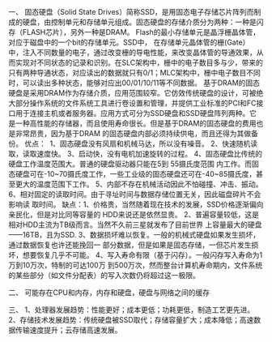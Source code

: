 一、 固态硬盘（Solid State Drives）简称SSD，是用固态电子存储芯片阵列而制成的硬盘，由控制单元和存储单元组成。固态硬盘的存储介质分为两种：一种是闪存（FLASH芯片），另外一种是DRAM。
Flash的最小存储单元是晶浮栅晶体管，对应于磁盘中的一个bit的存储单元。SSD中， 在存储单元晶体管的栅(Gate）中，注入不同数量的电子，通过改变栅的导电性能，来改变晶体管的导通效果，从而实现对不同状态的记录和识别。在SLC架构中，栅中的电子数目多与少，带来的只有两种导通状态，对应读出的数据就只有0/1；MLC架构中，栅中电子数目不同时，可以读出多种状态，能够对应出00/01/10/11等不同数据。
基于DRAM的固态硬盘是采用DRAM作为存储介质，应用范围较窄。它仿效传统硬盘的设计，可被绝大部分操作系统的文件系统工具进行卷设置和管理，并提供工业标准的PCI和FC接口用于连接主机或者服务器。应用方式可分为SSD硬盘和SSD硬盘阵列两种。它是一种高性能的存储器，而且使用寿命很长。但是基于DRAM的固态硬盘的费用也是非常昂贵，因为基于DRAM
的固态硬盘内部必须持续供电，而且还得为其做备份。
优点：  
1、固态硬盘没有风扇和机械马达，所以没有噪音。
2、快速随机读取，读取速度快。
3、启动快，没有电机加速旋转的过程。
4、固态硬盘比传统的硬盘工作温度范围大。普通的硬盘驱动器只能在5到
55摄氏度范围 内工作。而固态硬盘可在-10~70摄氏度工作，一些工业级的固态硬盘还可在-40~85摄氏度，甚至更大的温度范围下工作。 
5、内部不存在机械活动因此不怕碰撞、冲击、振动。
6、相对固定的读取时间。由于寻址时间与数据存储位置无关，因此磁盘碎片不会影响读 取时间。
缺点：1、价格贵，当然随着现在技术的发展，SSD价格逐渐偏向亲民化，但是对比同等容量的 HDD来说还是依然显贵。 
2、普遍容量较低，这是相对HDD主流为TB级而言。当然不久前三星就发布了目前世界 上容量最大的硬盘——16TB，且为SSD.
3、数据损坏难以恢复。一般的机械式硬盘如果发生损坏，通过数据恢复也许还能挽回一 部分数据，但是如果是固态存储，一但芯片发生损坏，想要恢复几乎不可能。
4、写入寿命有限（基于闪存）。一般闪存写入寿命为1万到10万次，特制的可达100万 到500万次，然而整台计算机寿命期内，文件系统的某些部分（如文件分配表）的写入次数仍将超过这一极限。

二、 可能存在CPU和内存，内存和硬盘，硬盘与网络之间的缓存

三、 1、处理器发展趋势：性能更好；成本更低；功耗更低，制造工艺更先进。 2、存储技术发展趋势：传统硬盘被SSD取代；存储容量扩大；成本降低；高速数据传输速度提升；云存储高速发展。

 
